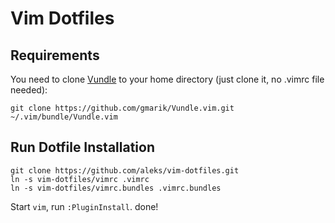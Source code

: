 # Vim Dotfiles

## Requirements

You need to clone [Vundle](https://github.com/gmarik/Vundle.vim) to your home directory (just clone it, no .vimrc file needed):

```
git clone https://github.com/gmarik/Vundle.vim.git ~/.vim/bundle/Vundle.vim
```

## Run Dotfile Installation

```
git clone https://github.com/aleks/vim-dotfiles.git
ln -s vim-dotfiles/vimrc .vimrc
ln -s vim-dotfiles/vimrc.bundles .vimrc.bundles
```

Start ```vim```, run ```:PluginInstall```. done!
